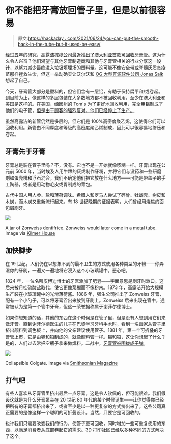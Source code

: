 # 你不能把牙膏放回管子里，但是以前很容易

> 原文:[https://hackaday . com/2021/06/24/you-can-put-the-smooth-back-in-the-tube-but-it-used-be-easy/](https://hackaday.com/2021/06/24/you-cant-put-the-toothpaste-back-in-the-tube-but-it-used-to-be-easier/)

经过五年的研究，[高露洁棕榄公司最近推出了澳大利亚首款可回收牙膏管](https://insidefmcg.com.au/2021/05/04/colgate-unveils-recyclable-toothpaste-tubes-and-offers-tech-to-rivals/#daily)。这为什么令人兴奋？他们渴望与其他牙膏制造商和其他与牙膏管相关的行业分享这一设计，以努力减少最终进入垃圾填埋场的塑料量。这可能不像安全带或脊髓灰质炎疫苗那样拯救生命，但这一举动确实让沃尔沃和 [OG 大型开源软件公司 Jonas Salk](https://hackaday.com/2019/12/03/jonas-salk-virologist-and-vaccination-vanguard/) 想起了自己。

今天，牙膏管大部分是塑料的，但它们含有一层铝，有助于保持扁平和/或卷起。到目前为止，像这样的多层包装在大多数地方都不被回收利用，至少在澳大利亚和美国是这样的。在美国，缅因州的 Tom's 为了更好地回收利用，完全用铝制成了他们的电子管，[但是由于顾客的强烈反对，他们已经停止了生产。](https://www.triplepundit.com/story/2011/toms-maine-ditches-aluminium-toothpaste-tube/78176)

虽然高露洁的新管仍然是多层的，但它们是 100%高密度聚乙烯，这使得它们可以回收利用。新管由不同厚度和等级的高密度聚乙烯制成，因此可以很容易地挤压和卷起。

## 牙膏先于牙膏

牙膏总是装在管子里吗？不，没有。它也不是一开始就像浆糊一样。牙膏出现在公元前 5000 年，当时埃及人用牛蹄的灰烬制作牙粉，并将它们与没药和一些研磨剂如蛋壳粉和浮石混合。我们不确定他们把它放在什么地方——可能是带盖子的手工陶器，或者是用动物毛皮或胃制成的背包。

古代中国人用人参、盐和薄荷调味。希腊人和罗马人尝试了碎骨、牡蛎壳、树皮和木炭，而木炭又重新流行起来。有 18 世纪晚期的证据表明，人们曾经用烧焦的面包屑刷牙。

[![](../Images/1af1c86832fd97ffe7992f79c5de9396.png)](https://hackaday.com/wp-content/uploads/2021/06/Zonweiss-jar.jpg)

A jar of Zonweiss dentifrice. Zonweiss would later come in a metal tube. Image via [Kilmer House](https://www.kilmerhouse.com/2012/05/zonweiss-the-first-toothpaste-in-a-tube)

## 加快脚步

在 19 世纪，人们仍在以想象不到的最不卫生的方式使用各种类型的牙粉——你弄湿你的牙刷，一遍又一遍地将它浸入这个小玻璃罐中。恶心吧。

1824 年，一位名叫皮博迪博士的牙医添加了肥皂——字面意思是刷牙时漱口。这后来被月桂硫酸盐取代，使它更像浆糊而不像粉末。1873 年，高露洁开始大规模生产装在小玻璃罐中的光滑薄荷酱。1886 年，强生公司推出了 Zonweiss 牙膏，配有一个小勺子，可以将牙膏舀出来放到牙刷上。Zonweiss 后来出现在管中，通常被认为是第一个管中牙膏，但这一荣誉据称属于谢菲尔德博士。

如果你想知道的话，其他的东西在这个时候是在管子里，但是没有人想到用它们来做牙膏。直到谢菲尔德医生的儿子在巴黎学习牙科手术时，看到一名画家从管子里挤出颜料到调色板上，并向他的父亲建议使用管子。1881 年，第一个可折叠的牙膏管上市，它是由锡和铅制成的，就像颜料管一样。锡和铅，这让你想起了什么？是的，人们过去常把空瓶子拿来做焊料。二战中，[牙膏管被围拢成子弹](https://web.archive.org/web/20081013162246/http://blog.news-record.com/staff/architecture/2005/12/readers_have_po.shtml)。

[![](../Images/c57ac60eff21bf66e1e29b65005820fd.png)](https://hackaday.com/wp-content/uploads/2021/06/collapsible-colgate.jpg)

Collapsible Colgate. Image via [Smithsonian Magazine](https://www.smithsonianmag.com/innovation/a-toothpaste-tube-that-gets-every-last-bit-out-180950268/)

## 打气吧

有些人喜欢从牙膏管里挤出最后一点牙膏，这是令人钦佩的，但可能很难。我们假设这就是为什么牙膏泵会在 20 世纪 80 年代的某个时候诞生——让你觉得你已经把所有的牙膏都挤出来了，或者至少是以一种更复杂的方式挤出来了。这些公司真正需要的是像这样一个聪明的可折叠设计。当然，只要它是可回收的。

也许我们只需要改变我们的行为，使管子更可回收，同时增加一些可重复使用的东西，以满足消费者从底部卷起它的需求。3D 打印社区[已经以多种](https://cults3d.com/en/3d-model/home/toothpaste-tube-squeezer-hoofbaugh)[不同的方式](https://www.youtube.com/watch?v=ES819sSVuuE)解决了这个。